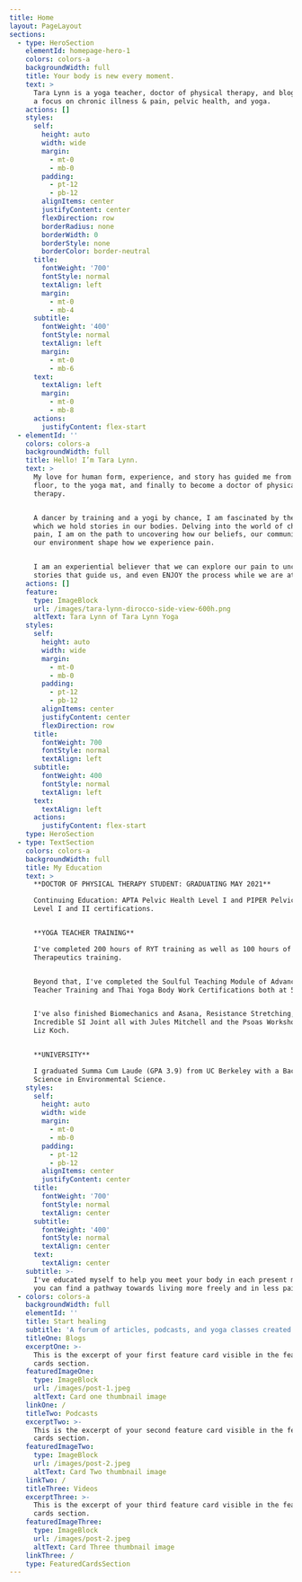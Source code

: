 ```yaml
---
title: Home
layout: PageLayout
sections:
  - type: HeroSection
    elementId: homepage-hero-1
    colors: colors-a
    backgroundWidth: full
    title: Your body is new every moment.
    text: >
      Tara Lynn is a yoga teacher, doctor of physical therapy, and blogger with
      a focus on chronic illness & pain, pelvic health, and yoga.
    actions: []
    styles:
      self:
        height: auto
        width: wide
        margin:
          - mt-0
          - mb-0
        padding:
          - pt-12
          - pb-12
        alignItems: center
        justifyContent: center
        flexDirection: row
        borderRadius: none
        borderWidth: 0
        borderStyle: none
        borderColor: border-neutral
      title:
        fontWeight: '700'
        fontStyle: normal
        textAlign: left
        margin:
          - mt-0
          - mb-4
      subtitle:
        fontWeight: '400'
        fontStyle: normal
        textAlign: left
        margin:
          - mt-0
          - mb-6
      text:
        textAlign: left
        margin:
          - mt-0
          - mb-8
      actions:
        justifyContent: flex-start
  - elementId: ''
    colors: colors-a
    backgroundWidth: full
    title: Hello! I’m Tara Lynn.
    text: >
      My love for human form, experience, and story has guided me from the dance
      floor, to the yoga mat, and finally to become a doctor of physical
      therapy.


      A dancer by training and a yogi by chance, I am fascinated by the ways in
      which we hold stories in our bodies. Delving into the world of chronic
      pain, I am on the path to uncovering how our beliefs, our community, and
      our environment shape how we experience pain.


      I am an experiential believer that we can explore our pain to uncover the
      stories that guide us, and even ENJOY the process while we are at it!
    actions: []
    feature:
      type: ImageBlock
      url: /images/tara-lynn-dirocco-side-view-600h.png
      altText: Tara Lynn of Tara Lynn Yoga
    styles:
      self:
        height: auto
        width: wide
        margin:
          - mt-0
          - mb-0
        padding:
          - pt-12
          - pb-12
        alignItems: center
        justifyContent: center
        flexDirection: row
      title:
        fontWeight: 700
        fontStyle: normal
        textAlign: left
      subtitle:
        fontWeight: 400
        fontStyle: normal
        textAlign: left
      text:
        textAlign: left
      actions:
        justifyContent: flex-start
    type: HeroSection
  - type: TextSection
    colors: colors-a
    backgroundWidth: full
    title: My Education
    text: >
      **DOCTOR OF PHYSICAL THERAPY STUDENT: GRADUATING MAY 2021**

      Continuing Education: APTA Pelvic Health Level I and PIPER Pelvic Health
      Level I and II certifications.


      **YOGA TEACHER TRAINING**

      I've completed 200 hours of RYT training as well as 100 hours of Yoga
      Therapeutics training.


      Beyond that, I've completed the Soulful Teaching Module of Advanced Yoga
      Teacher Training and Thai Yoga Body Work Certifications both at 50 hours.


      I've also finished Biomechanics and Asana, Resistance Stretching, and The
      Incredible SI Joint all with Jules Mitchell and the Psoas Workshop with
      Liz Koch.


      **UNIVERSITY**

      I graduated Summa Cum Laude (GPA 3.9) from UC Berkeley with a Bachelors of
      Science in Environmental Science.
    styles:
      self:
        height: auto
        width: wide
        margin:
          - mt-0
          - mb-0
        padding:
          - pt-12
          - pb-12
        alignItems: center
        justifyContent: center
      title:
        fontWeight: '700'
        fontStyle: normal
        textAlign: center
      subtitle:
        fontWeight: '400'
        fontStyle: normal
        textAlign: center
      text:
        textAlign: center
    subtitle: >-
      I've educated myself to help you meet your body in each present moment, so
      you can find a pathway towards living more freely and in less pain.
  - colors: colors-a
    backgroundWidth: full
    elementId: ''
    title: Start healing
    subtitle: 'A forum of articles, podcasts, and yoga classes created to help us heal'
    titleOne: Blogs
    excerptOne: >-
      This is the excerpt of your first feature card visible in the featured
      cards section.
    featuredImageOne:
      type: ImageBlock
      url: /images/post-1.jpeg
      altText: Card one thumbnail image
    linkOne: /
    titleTwo: Podcasts
    excerptTwo: >-
      This is the excerpt of your second feature card visible in the featured
      cards section.
    featuredImageTwo:
      type: ImageBlock
      url: /images/post-2.jpeg
      altText: Card Two thumbnail image
    linkTwo: /
    titleThree: Videos
    excerptThree: >-
      This is the excerpt of your third feature card visible in the featured
      cards section.
    featuredImageThree:
      type: ImageBlock
      url: /images/post-2.jpeg
      altText: Card Three thumbnail image
    linkThree: /
    type: FeaturedCardsSection
---
```

